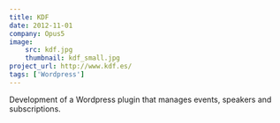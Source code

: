 ```yaml
---
title: KDF
date: 2012-11-01
company: Opus5
image:
    src: kdf.jpg
    thumbnail: kdf_small.jpg
project_url: http://www.kdf.es/
tags: ['Wordpress']
---
```


Development of a Wordpress plugin that manages events, speakers and subscriptions.
